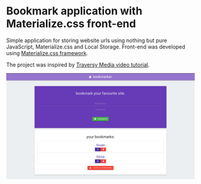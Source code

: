 # Bookmark application with Materialize.css front-end
Simple application for storing website urls using nothing but pure JavaScript, Materialize.css and Local Storage.
Front-end was developed using [Materialize.css framework](https://materializecss.com/).

The project was inspired by [Traversy Media video tutorial](https://www.youtube.com/watch?v=DIVfDZZeGxM).

![Preview](./img/preview.png)
